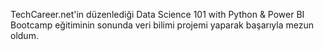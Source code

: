 TechCareer.net'in düzenlediği Data Science 101 with Python & Power BI Bootcamp eğitiminin sonunda veri bilimi projemi yaparak başarıyla mezun oldum.
